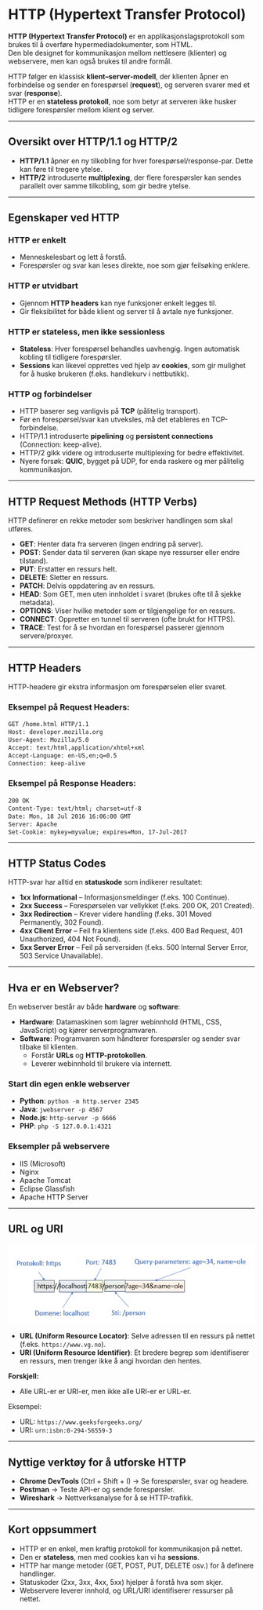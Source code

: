 # HTTP (Hypertext Transfer Protocol)

**HTTP (Hypertext Transfer Protocol)** er en applikasjonslagsprotokoll som brukes til å overføre hypermediadokumenter, som HTML.  
Den ble designet for kommunikasjon mellom nettlesere (klienter) og webservere, men kan også brukes til andre formål.  

HTTP følger en klassisk **klient–server-modell**, der klienten åpner en forbindelse og sender en forespørsel (**request**), og serveren svarer med et svar (**response**).  
HTTP er en **stateless protokoll**, noe som betyr at serveren ikke husker tidligere forespørsler mellom klient og server.  

---

## Oversikt over HTTP/1.1 og HTTP/2
- **HTTP/1.1** åpner en ny tilkobling for hver forespørsel/response-par. Dette kan føre til tregere ytelse.  
- **HTTP/2** introduserte **multiplexing**, der flere forespørsler kan sendes parallelt over samme tilkobling, som gir bedre ytelse.  

---

## Egenskaper ved HTTP

### HTTP er enkelt
- Menneskelesbart og lett å forstå.  
- Forespørsler og svar kan leses direkte, noe som gjør feilsøking enklere.  

### HTTP er utvidbart
- Gjennom **HTTP headers** kan nye funksjoner enkelt legges til.  
- Gir fleksibilitet for både klient og server til å avtale nye funksjoner.  

### HTTP er stateless, men ikke sessionless
- **Stateless**: Hver forespørsel behandles uavhengig. Ingen automatisk kobling til tidligere forespørsler.  
- **Sessions** kan likevel opprettes ved hjelp av **cookies**, som gir mulighet for å huske brukeren (f.eks. handlekurv i nettbutikk).  

### HTTP og forbindelser
- HTTP baserer seg vanligvis på **TCP** (pålitelig transport).  
- Før en forespørsel/svar kan utveksles, må det etableres en TCP-forbindelse.  
- HTTP/1.1 introduserte **pipelining** og **persistent connections** (Connection: keep-alive).  
- HTTP/2 gikk videre og introduserte multiplexing for bedre effektivitet.  
- Nyere forsøk: **QUIC**, bygget på UDP, for enda raskere og mer pålitelig kommunikasjon.  

---
<div style="page-break-after: always;"></div>

## HTTP Request Methods (HTTP Verbs)
HTTP definerer en rekke metoder som beskriver handlingen som skal utføres.  

- **GET**: Henter data fra serveren (ingen endring på server).  
- **POST**: Sender data til serveren (kan skape nye ressurser eller endre tilstand).  
- **PUT**: Erstatter en ressurs helt.  
- **DELETE**: Sletter en ressurs.  
- **PATCH**: Delvis oppdatering av en ressurs.  
- **HEAD**: Som GET, men uten innholdet i svaret (brukes ofte til å sjekke metadata).  
- **OPTIONS**: Viser hvilke metoder som er tilgjengelige for en ressurs.  
- **CONNECT**: Oppretter en tunnel til serveren (ofte brukt for HTTPS).  
- **TRACE**: Test for å se hvordan en forespørsel passerer gjennom servere/proxyer.  

---

## HTTP Headers

HTTP-headere gir ekstra informasjon om forespørselen eller svaret.  

### Eksempel på Request Headers:
```
GET /home.html HTTP/1.1
Host: developer.mozilla.org
User-Agent: Mozilla/5.0
Accept: text/html,application/xhtml+xml
Accept-Language: en-US,en;q=0.5
Connection: keep-alive
```

### Eksempel på Response Headers:
```
200 OK
Content-Type: text/html; charset=utf-8
Date: Mon, 18 Jul 2016 16:06:00 GMT
Server: Apache
Set-Cookie: mykey=myvalue; expires=Mon, 17-Jul-2017
```

---

## HTTP Status Codes

HTTP-svar har alltid en **statuskode** som indikerer resultatet:  

- **1xx Informational** – Informasjonsmeldinger (f.eks. 100 Continue).  
- **2xx Success** – Forespørselen var vellykket (f.eks. 200 OK, 201 Created).  
- **3xx Redirection** – Krever videre handling (f.eks. 301 Moved Permanently, 302 Found).  
- **4xx Client Error** – Feil fra klientens side (f.eks. 400 Bad Request, 401 Unauthorized, 404 Not Found).  
- **5xx Server Error** – Feil på serversiden (f.eks. 500 Internal Server Error, 503 Service Unavailable).  

---

## Hva er en Webserver?

En webserver består av både **hardware** og **software**:

- **Hardware**: Datamaskinen som lagrer webinnhold (HTML, CSS, JavaScript) og kjører serverprogramvaren.  
- **Software**: Programvaren som håndterer forespørsler og sender svar tilbake til klienten.  
  - Forstår **URLs** og **HTTP-protokollen**.  
  - Leverer webinnhold til brukere via internett.  

### Start din egen enkle webserver
- **Python**: `python -m http.server 2345`  
- **Java**: `jwebserver -p 4567`  
- **Node.js**: `http-server -p 6666`  
- **PHP**: `php -S 127.0.0.1:4321`  

### Eksempler på webservere
- IIS (Microsoft)  
- Nginx  
- Apache Tomcat  
- Eclipse Glassfish  
- Apache HTTP Server  

---

## URL og URI

![1755428405014](image/http_forklaring/1755428405014.png)

- **URL (Uniform Resource Locator)**: Selve adressen til en ressurs på nettet (f.eks. `https://www.vg.no`).  
- **URI (Uniform Resource Identifier)**: Et bredere begrep som identifiserer en ressurs, men trenger ikke å angi hvordan den hentes.  

**Forskjell:**  
- Alle URL-er er URI-er, men ikke alle URI-er er URL-er.  

Eksempel:  
- URL: `https://www.geeksforgeeks.org/`  
- URI: `urn:isbn:0-294-56559-3`  

---

## Nyttige verktøy for å utforske HTTP
- **Chrome DevTools** (Ctrl + Shift + I) → Se forespørsler, svar og headere.  
- **Postman** → Teste API-er og sende forespørsler.  
- **Wireshark** → Nettverksanalyse for å se HTTP-trafikk.  

---

## Kort oppsummert
- HTTP er en enkel, men kraftig protokoll for kommunikasjon på nettet.  
- Den er **stateless**, men med cookies kan vi ha **sessions**.  
- HTTP har mange metoder (GET, POST, PUT, DELETE osv.) for å definere handlinger.  
- Statuskoder (2xx, 3xx, 4xx, 5xx) hjelper å forstå hva som skjer.  
- Webservere leverer innhold, og URL/URI identifiserer ressurser på nettet.  

